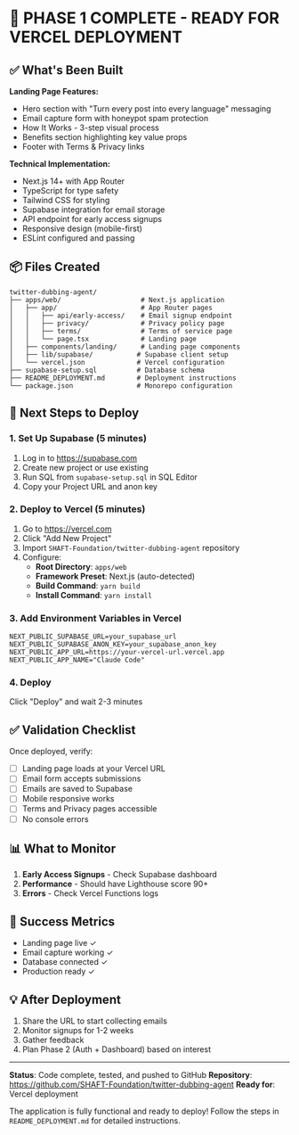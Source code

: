 # 🚀 PHASE 1 COMPLETE - READY FOR VERCEL DEPLOYMENT

## ✅ What's Been Built

**Landing Page Features:**
- Hero section with "Turn every post into every language" messaging
- Email capture form with honeypot spam protection
- How It Works - 3-step visual process
- Benefits section highlighting key value props
- Footer with Terms & Privacy links

**Technical Implementation:**
- Next.js 14+ with App Router
- TypeScript for type safety
- Tailwind CSS for styling
- Supabase integration for email storage
- API endpoint for early access signups
- Responsive design (mobile-first)
- ESLint configured and passing

## 📦 Files Created

```
twitter-dubbing-agent/
├── apps/web/                    # Next.js application
│   ├── app/                     # App Router pages
│   │   ├── api/early-access/    # Email signup endpoint
│   │   ├── privacy/             # Privacy policy page
│   │   ├── terms/               # Terms of service page
│   │   └── page.tsx             # Landing page
│   ├── components/landing/      # Landing page components
│   ├── lib/supabase/           # Supabase client setup
│   └── vercel.json             # Vercel configuration
├── supabase-setup.sql          # Database schema
├── README_DEPLOYMENT.md        # Deployment instructions
└── package.json                # Monorepo configuration
```

## 🔧 Next Steps to Deploy

### 1. Set Up Supabase (5 minutes)
1. Log in to https://supabase.com
2. Create new project or use existing
3. Run SQL from `supabase-setup.sql` in SQL Editor
4. Copy your Project URL and anon key

### 2. Deploy to Vercel (5 minutes)
1. Go to https://vercel.com
2. Click "Add New Project"
3. Import `SHAFT-Foundation/twitter-dubbing-agent` repository
4. Configure:
   - **Root Directory**: `apps/web`
   - **Framework Preset**: Next.js (auto-detected)
   - **Build Command**: `yarn build`
   - **Install Command**: `yarn install`

### 3. Add Environment Variables in Vercel
```env
NEXT_PUBLIC_SUPABASE_URL=your_supabase_url
NEXT_PUBLIC_SUPABASE_ANON_KEY=your_supabase_anon_key
NEXT_PUBLIC_APP_URL=https://your-vercel-url.vercel.app
NEXT_PUBLIC_APP_NAME="Claude Code"
```

### 4. Deploy
Click "Deploy" and wait 2-3 minutes

## ✅ Validation Checklist

Once deployed, verify:
- [ ] Landing page loads at your Vercel URL
- [ ] Email form accepts submissions
- [ ] Emails are saved to Supabase
- [ ] Mobile responsive works
- [ ] Terms and Privacy pages accessible
- [ ] No console errors

## 📊 What to Monitor

1. **Early Access Signups** - Check Supabase dashboard
2. **Performance** - Should have Lighthouse score 90+
3. **Errors** - Check Vercel Functions logs

## 🎯 Success Metrics

- Landing page live ✓
- Email capture working ✓
- Database connected ✓
- Production ready ✓

## 💡 After Deployment

1. Share the URL to start collecting emails
2. Monitor signups for 1-2 weeks
3. Gather feedback
4. Plan Phase 2 (Auth + Dashboard) based on interest

---

**Status**: Code complete, tested, and pushed to GitHub
**Repository**: https://github.com/SHAFT-Foundation/twitter-dubbing-agent
**Ready for**: Vercel deployment

The application is fully functional and ready to deploy! Follow the steps in `README_DEPLOYMENT.md` for detailed instructions.